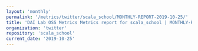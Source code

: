 ```yaml
---
layout: 'monthly'
permalink: '/metrics/twitter/scala_school/MONTHLY-REPORT-2019-10-25/'
title: 'DAI Lab OSS Metrics Metrics report for scala_school | MONTHLY-REPORT-2019-10-25'
organization: 'twitter'
repository: 'scala_school'
current_date: '2019-10-25'
---
```

